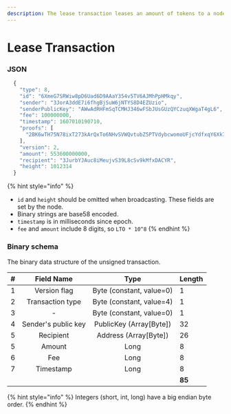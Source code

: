 ```yaml
---
description: The lease transaction leases an amount of tokens to a node for staking.
---
```


# Lease Transaction

### JSON

```javascript
  {
    "type": 8,
    "id": "6XmeG7SRWiw8pD6Uad6D9AAaY354v5TV6AJMhPpHMkqy",
    "sender": "3JorA3ddE7i6fhgBjSuW6jNTYS8D4EZUzio",
    "senderPublicKey": "AWwAdRHFmSqTCMHJ346wFSbJUsGUzQYCzuqXWgaT4gL6",
    "fee": 100000000,
    "timestamp": 1607010190710,
    "proofs": [
      "2BK6wTH75N78ixT273kArQxTo6NHvSVWQvtubZ5PTVdybcwomoUFjcYdfxqY6Xk7BpePjDbyr9aWdE5iZxQLq63J"
    ],
    "version": 2,
    "amount": 553600000000,
    "recipient": "3JurbYJAuc8iMeujvS39L8cSv9kMfxDACYR",
    "height": 1012314
  }
```

{% hint style="info" %}
* `id` and `height` should be omitted when broadcasting. These fields are set by the node.
* Binary strings are base58 encoded.
* `timestamp` is in milliseconds since epoch.
* `fee` and `amount` include 8 digits, so `LTO * 10^8`
{% endhint %}

### Binary schema

The binary data structure of the unsigned transaction.

| \# | Field Name | Type | Length |
| :--- | :---: | :---: | :--- |
| 1 | Version flag | Byte \(constant, value=0\) | 1 |
| 2 | Transaction type | Byte \(constant, value=4\) | 1 |
| 3 | - | Byte \(constant, value=0\) | 1 |
| 4 | Sender's public key | PublicKey \(Array\[Byte\]\) | 32 |
| 5 | Recipient | Address \(Array\[Byte\]\) | 26 |
| 5 | Amount | Long | 8 |
| 6 | Fee | Long | 8 |
| 7 | Timestamp | Long | 8 |
|  |  |  | **85** |

{% hint style="info" %}
Integers \(short, int, long\) have a big endian byte order.
{% endhint %}

